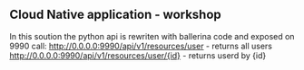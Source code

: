 ## Cloud Native application - workshop

In this soution the python api is rewriten with ballerina code and exposed on 9990
call:
http://0.0.0.0:9990/api/v1/resources/user  - returns all users
http://0.0.0.0:9990/api/v1/resources/user/{id} - returns userd by {id}

